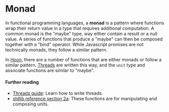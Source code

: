 # Monad

In functional programming languages, a **monad** is a pattern where functions wrap their return value in a type that requires additional computation. A common monad is the "maybe" type, way either contain a result or a null value. A series of functions that produce a "maybe" can then be composed together with a "bind" operator. While Javascript promises are not technically monads, they follow a similar pattern.

In [Hoon](hoon.md), there are a number of functions that are either monads or follow a similar pattern. [Threads](thread.md) are written this way, and the `unit` type and associate functions are similar to "maybe".

#### Further reading

- [Threads guide](../userspace/threads/tutorials/basics/fundamentals.md): Learn how to write threads.
- [stdlib reference section 2a](../hoon/reference/stdlib/2a.md): These functions are for manipulating and composing units.
